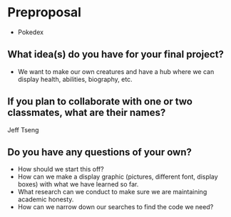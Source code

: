 # Preproposal
- Pokedex
## What idea(s) do you have for your final project?

- We want to make our own creatures and have a hub where we can display health, abilities, biography, etc.

## If you plan to collaborate with one or two classmates, what are their names?

Jeff Tseng

## Do you have any questions of your own?

- How should we start this off?
- How can we make a display graphic (pictures, different font, display boxes) with what we have learned so far.
- What research can we conduct to make sure we are maintaining academic honesty.
- How can we narrow down our searches to find the code we need?
